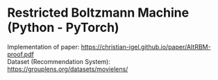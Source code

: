 # Restricted Boltzmann Machine (Python - PyTorch)
Implementation of paper: https://christian-igel.github.io/paper/AItRBM-proof.pdf
<br/>
Dataset (Recommendation System): https://grouplens.org/datasets/movielens/

